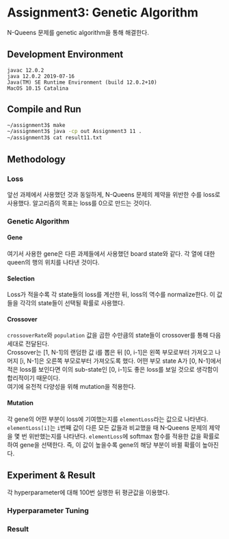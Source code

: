 # Assignment3: Genetic Algorithm
N-Queens 문제를 genetic algorithm을 통해 해결한다. 


## Development Environment
```
javac 12.0.2
java 12.0.2 2019-07-16
Java(TM) SE Runtime Environment (build 12.0.2+10)
MacOS 10.15 Catalina
```


## Compile and Run
```bash
~/assignment3$ make
~/assignment3$ java -cp out Assignment3 11 .
~/assignment3$ cat result11.txt
```

## Methodology

### Loss
앞선 과제에서 사용했던 것과 동일하게, N-Queens 문제의 제약을 위반한 수를 loss로 사용했다.
알고리즘의 목표는 loss를 0으로 만드는 것이다.  

### Genetic Algorithm

#### Gene
여기서 사용한 gene은 다른 과제들에서 사용했던 board state와 같다. 
각 열에 대한 queen의 행의 위치를 나타낸 것이다. 

#### Selection
Loss가 적을수록 
각 state들의 loss를 계산한 뒤, loss의 역수를 normalize한다. 
이 값들을 각각의 state들이 선택될 확률로 사용했다.

#### Crossover
`crossoverRate`와 `population` 값을 곱한 수만큼의 state들이 crossover를 통해 다음 세대로 전달된다.  
Crossover는 [1, N-1]의 랜덤한 값 i를 뽑은 뒤 [0, i-1]은 왼쪽 부모로부터 가져오고 나머지 [i, N-1]은 오른쪽 부모로부터 가져오도록 했다.
어떤 부모 state A가 [0, N-1]에서 적은 loss를 보인다면 이의 sub-state인 [0, i-1]도 좋은 loss를 보일 것으로 생각함이 합리적이기 때문이다.  
여기에 유전적 다양성을 위해 mutation을 적용한다.

#### Mutation
각 gene의 어떤 부분이 loss에 기여했는지를 `elementLoss`라는 값으로 나타낸다.
`elementLoss[i]`는 `i`번째 값이 다른 모든 값들과 비교했을 때 N-Queens 문제의 제약을 몇 번 위반했는지를 나타낸다.
`elementLoss`에 softmax 함수를 적용한 값을 확률로 하여 gene을 선택한다. 
즉, 이 값이 높을수록 gene의 해당 부분이 바뀔 확률이 높아진다.

## Experiment & Result
각 hyperparameter에 대해 100번 실행한 뒤 평균값을 이용했다. 

### Hyperparameter Tuning

### Result